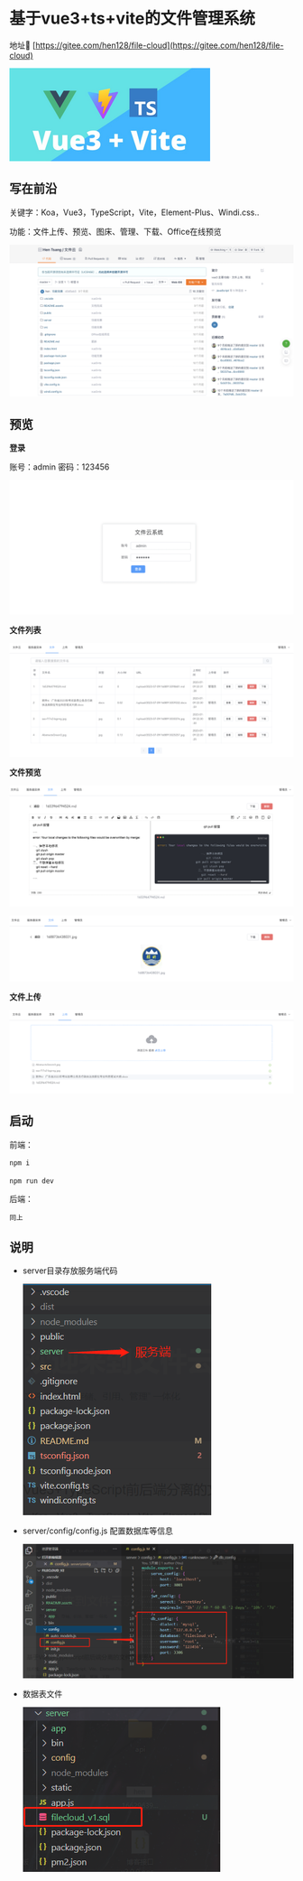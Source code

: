 # 基于vue3+ts+vite的文件管理系统

地址🧭 [https://gitee.com/hen128/file-cloud](https://gitee.com/hen128/file-cloud)

![image-20221230200045801](./assets/typora_2023-07-09_20230709215020.png)

## 写在前沿

关键字：Koa，Vue3，TypeScript，Vite，Element-Plus、Windi.css..

功能：文件上传、预览、图床、管理、下载、Office在线预览

![image-20230709221442127](./assets/typora_2023-07-09_20230709221442.png)

## 预览

**登录**

账号：admin 密码：123456

![image-20230709222700362](./assets/typora_2023-07-09_20230709225146.png)

**文件列表**

![image-20230709223228209](./assets/typora_2023-07-09_20230709223228.png)

**文件预览**

![image-20230709224924715](./assets/typora_2023-07-09_20230709224925.png)

![image-20230709225019677](./assets/typora_2023-07-09_20230709225020.png)

**文件上传**

![image-20230709223202620](./assets/typora_2023-07-09_20230709223202.png)

## 启动

前端：

```
npm i

npm run dev

```

后端：

```
同上
```



## 说明

- server目录存放服务端代码

  ![image-20221230195812923](./assets/typora_2023-07-09_20230709214955.png)

- server/config/config.js 配置数据库等信息

  ![image-20221230195828782](./assets/typora_2023-07-09_20230709215027.png)

- 数据表文件

  ![image-20221230195845035](./assets/typora_2023-07-09_20230709215036.png)
